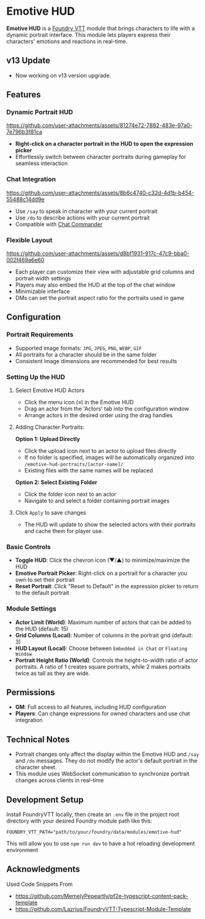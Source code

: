 # Emotive HUD

**Emotive HUD** is a [Foundry VTT](https://foundryvtt.com) module that brings characters to life with a dynamic portrait interface. This module lets players express their characters' emotions and reactions in real-time.

## v13 Update
- Now working on v13 version upgrade.

## Features

### Dynamic Portrait HUD

https://github.com/user-attachments/assets/81274e72-7882-483e-97a0-7e796b3f81ca

- **Right-click on a character portrait in the HUD to open the expression picker**
- Effortlessly switch between character portraits during gameplay for seamless interaction

### Chat Integration

https://github.com/user-attachments/assets/8b6c4740-c32d-4d1b-b454-55488c14dd9e

- Use `/say` to speak in character with your current portrait
- Use `/do` to describe actions with your current portrait
- Compatible with [Chat Commander](https://foundryvtt.com/packages/_chatcommands/)

### Flexible Layout

https://github.com/user-attachments/assets/d8bf1931-917c-47c9-bba0-002f469a6e60

- Each player can customize their view with adjustable grid columns and portrait width settings
- Players may also embed the HUD at the top of the chat window
- Minimizable interface
- DMs can set the portrait aspect ratio for the portraits used in game

## Configuration

### Portrait Requirements

- Supported image formats: `JPG`, `JPEG`, `PNG`, `WEBP`, `GIF`
- All portraits for a character should be in the same folder
- Consistent image dimensions are recommended for best results

### Setting Up the HUD

1. Select Emotive HUD Actors

   - Click the menu icon (≡) in the Emotive HUD
   - Drag an actor from the 'Actors' tab into the configuration window
   - Arrange actors in the desired order using the drag handles

2. Adding Character Portraits:

   **Option 1: Upload Directly**
   - Click the upload icon next to an actor to upload files directly
   - If no folder is specified, images will be automatically organized into `/emotive-hud-portraits/[actor-name]/`
   - Existing files with the same names will be replaced

   **Option 2: Select Existing Folder**
   - Click the folder icon next to an actor
   - Navigate to and select a folder containing portrait images

3. Click `Apply` to save changes

   - The HUD will update to show the selected actors with their portraits and cache them for player use.

### Basic Controls

- **Toggle HUD**: Click the chevron icon (▼/▲) to minimize/maximize the HUD
- **Emotive Portrait Picker**: Right-click on a portrait for a character you own to set their portrait
- **Reset Portrait**: Click "Reset to Default" in the expression picker to return to the default portrait

### Module Settings
- **Actor Limit (World)**: Maximum number of actors that can be added to the HUD (default: 15)
- **Grid Columns (Local)**: Number of columns in the portrait grid (default: 3)
- **HUD Layout (Local)**: Choose between `Embedded in Chat` or `Floating Window`
- **Portrait Height Ratio (World)**: Controls the height-to-width ratio of actor portraits. A ratio of 1 creates square portraits, while 2 makes portraits twice as tall as they are wide.

## Permissions

- **GM**: Full access to all features, including HUD configuration
- **Players**: Can change expressions for owned characters and use chat integration

## Technical Notes

- Portrait changes only affect the display within the Emotive HUD and `/say` and `/do` messages. They do not modify the actor's default portrait in the character sheet.
- This module uses WebSocket communication to synchronize portrait changes across clients in real-time

## Development Setup

Install FoundryVTT locally, then create an `.env` file in the project root directory with your desired Foundry module path like this:

`FOUNDRY_VTT_PATH="path/to/your/foundry/data/modules/emotive-hud"`

This will allow you to use `npm run dev` to have a hot reloading development environment

## Acknowledgments
Used Code Snippets From
- https://github.com/MemelyPepeartly/pf2e-typescript-content-pack-template
- https://github.com/Lazrius/FoundryVTT-Typescript-Module-Template
